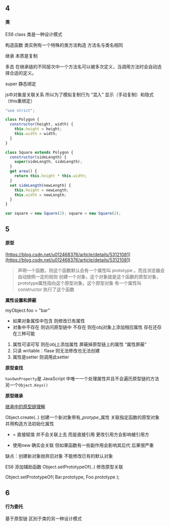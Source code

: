 ## 4

#### 类

ES6 class 类是一种设计模式

构造函数 类实例有一个特殊的类方法构造 方法名与类名相同

继承 本质是复制 

多态 在继承链的不同层次中一个方法名可以被多次定义，当调用方法时会自动选择合适的定义。

super  静态绑定

js中对象是关联关系 所以为了模拟复制行为 “混入” 显示（手动复制）和隐式（this重绑定）

```js
"use strict";

class Polygon {
  constructor(height, width) {
    this.height = height;
    this.width = width;
  }
}

class Square extends Polygon {
  constructor(sideLength) {
    super(sideLength, sideLength);
  }
  get area() {
    return this.height * this.width;
  }
  set sideLength(newLength) {
    this.height = newLength;
    this.width = newLength;
  }
}

var square = new Square(2); square = new Square(2);
```

## 5

#### 原型

[https://blog.csdn.net/u012468376/article/details/53121081](https://blog.csdn.net/u012468376/article/details/53121081)

> 声明一个函数，则这个函数默认会有一个属性叫 prototype 。而且浏览器会自动按照一定的规则 创建一个对象，这个对象就是这个函数的原型对象，prototype属性指向这个原型对象。这个原型对象 有一个属性叫constructor 执行了这个函数

**属性设置和屏蔽**

myObject.foo = "bar"

* 如果对象属性中包含 则修改已有属性
* 对象中不存在 则访问原型链中 不存在 则在obj对象上添加相应属性 存在还存在三种可能

1. 属性可读可写 则在obj上添加属性 屏蔽掉原型链上的属性 “属性屏蔽”
2. 只读 writable：flase 则无法修改也无法创建
3. 属性是setter 则调用此setter

**原型查找**

`hasOwnProperty`是 JavaScript 中唯一一个处理属性并且不会遍历原型链的方法 另一个`Object.Keys()`

**原型继承**

[继承中的原型链理解 ](https://blog.csdn.net/u012468376/article/details/53127929)

Object.create\(..\) 创建一个新对象带有\__protype_\_属性  关联指定函数的原型对象 并用构造方法初始化属性

* = 直接赋值 并不会关联上去 而是直接引用 更改引用方会影响被引用方

* 使用new 确实会关联 但如果函数有一些副作用会影响其后代 后果很严重

缺点：创建新对象抛弃旧对象 不能修改已有的默认对象

ES6 添加辅助函数 Object.setPrototypeOf\(..\) 修改原型关联

Object.setPrototypeOf\( Bar.prototype, Foo.prototype \);

## 6

#### 行为委托

基于原型链 区别于类的另一种设计模式

